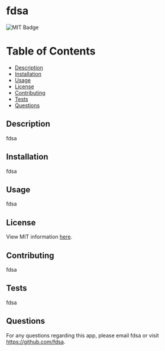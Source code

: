 # fdsa

  ![MIT Badge](https://img.shields.io/badge/license-MIT-blue.svg)
    
  # Table of Contents
  * [Description](#description)
  * [Installation](#installation)
  * [Usage](#usage)
  * [License](#License)
  * [Contributing](#contributing)
  * [Tests](#tests)
  * [Questions](#Questions)
  
  ## Description
  fdsa

  ## Installation
  fdsa

  ## Usage
  fdsa

  ## License
  View MIT information [here](https://opensource.org/licenses/MIT).

  ## Contributing
  fdsa

  ## Tests
  fdsa

  ## Questions
  For any questions regarding this app, please email fdsa or visit https://github.com/fdsa.
